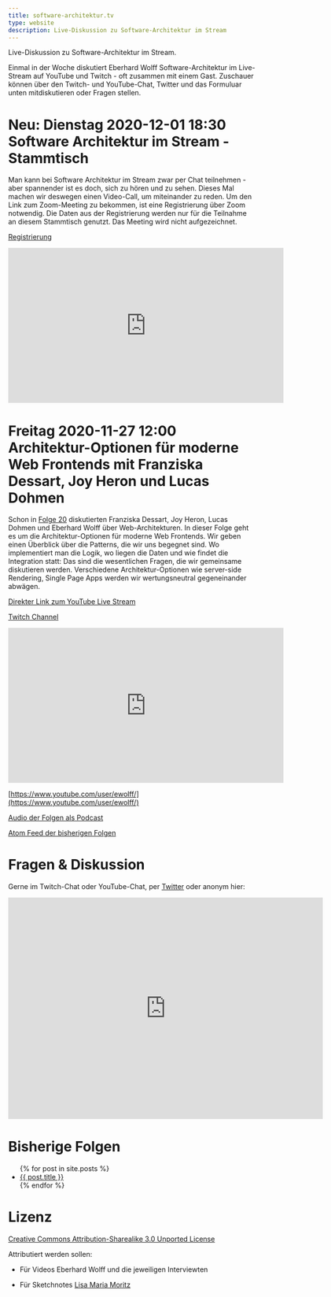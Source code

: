 ```yaml
---
title: software-architektur.tv
type: website
description: Live-Diskussion zu Software-Architektur im Stream
---
```


Live-Diskussion zu Software-Architektur im Stream. 

Einmal in der Woche diskutiert Eberhard Wolff Software-Architektur im
Live-Stream auf YouTube und Twitch - oft zusammen mit einem
Gast. Zuschauer können über den Twitch- und YouTube-Chat, Twitter und
das Formuluar unten mitdiskutieren oder Fragen
stellen. 

# Neu: Dienstag 2020-12-01 18:30 Software Architektur im Stream - Stammtisch

Man kann bei Software Architektur im Stream zwar per Chat teilnehmen -
aber spannender ist es doch, sich zu hören und zu sehen. Dieses Mal
machen wir deswegen einen Video-Call, um miteinander zu reden.
Um den Link zum Zoom-Meeting zu bekommen, ist eine Registrierung über
Zoom notwendig. Die Daten aus der Registrierung werden nur für die
Teilnahme an diesem Stammtisch genutzt. Das Meeting wird nicht aufgezeichnet.

[Registrierung](https://innoq.zoom.us/meeting/register/tJAuceyhrjssGtO0vPkIxR1zuYpLvYjjc2Bh)

<div class="embed-container">
	<iframe width="560" height="315"
src="https://www.youtube.com/embed/3tujiBqB7HQ" frameborder="0"
allow="accelerometer; autoplay; encrypted-media; gyroscope;
       picture-in-picture" allowfullscreen></iframe>
</div>

# Freitag 2020-11-27 12:00 Architektur-Optionen für moderne Web Frontends mit Franziska Dessart, Joy Heron und Lucas Dohmen

Schon in [Folge
20](https://software-architektur.tv/2020/10/02/folge020.html)
diskutierten Franziska Dessart, Joy Heron, Lucas Dohmen und Eberhard
Wolff über Web-Architekturen. In dieser Folge geht es um die
Architektur-Optionen für moderne Web Frontends. Wir geben einen
Überblick über die Patterns, die wir uns begegnet sind. Wo
implementiert man die Logik, wo liegen die Daten und wie findet die
Integration statt: Das sind die wesentlichen Fragen, die wir
gemeinsame diskutieren werden. Verschiedene Architektur-Optionen wie
server-side Rendering, Single Page Apps werden wir wertungsneutral
gegeneinander abwägen.

[Direkter Link zum YouTube Live Stream](https://www.youtube.com/watch?v=fl0aEwvorQw)

[Twitch Channel](https://www.twitch.tv/ebrwolff)

<div class="embed-container">
	<iframe width="560" height="315"
src="https://www.youtube.com/embed/n5eSwvuxSPc" frameborder="0"
allow="accelerometer; autoplay; encrypted-media; gyroscope;
       picture-in-picture" allowfullscreen></iframe>
</div>

[https://www.youtube.com/user/ewolff/](https://www.youtube.com/user/ewolff/)

[Audio der Folgen als Podcast](podcast.html)

[Atom Feed der bisherigen Folgen](feed.xml)

# Fragen & Diskussion

Gerne im Twitch-Chat oder YouTube-Chat, per [Twitter](https://twitter.com/ewolff) oder anonym
hier:

<div class="embed-container">
<div class="ratio4x3">
<iframe
src="https://docs.google.com/forms/d/e/1FAIpQLSf0xIZkNG_wRJ0IiobVcO3Z-q3dQMcwYTww0wgiWCupZCKM4A/viewform?embedded=true"
width="640" height="450" frameborder="0" marginheight="0"
marginwidth="0">Loading…</iframe>
</div>
</div>

# Bisherige Folgen

<ul>
{% for post in site.posts %}
   <li>
   <a href="{{ post.url }}">{{ post.title }}</a>
   </li>
{% endfor %}
</ul>

# Lizenz

[Creative Commons Attribution-Sharealike 3.0 Unported
License](http://creativecommons.org/licenses/by-sa/3.0/)

Attributiert werden sollen:

* Für Videos Eberhard Wolff und die jeweiligen Interviewten

* Für Sketchnotes [Lisa Maria Moritz](https://twitter.com/Teapot4181)
